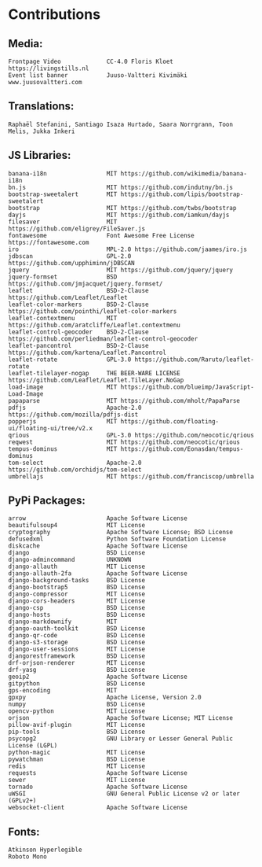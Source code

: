 
Contributions
=============

Media:
------

    Frontpage Video             CC-4.0 Floris Kloet https://livingstills.nl
    Event list banner           Juuso-Valtteri Kivimäki www.juusovaltteri.com

Translations:
-------------

    Raphaël Stefanini, Santiago Isaza Hurtado, Saara Norrgrann, Toon Melis, Jukka Inkeri


JS Libraries:
-------------

    banana-i18n                 MIT https://github.com/wikimedia/banana-i18n
    bn.js                       MIT https://github.com/indutny/bn.js
    bootstrap-sweetalert        MIT https://github.com/lipis/bootstrap-sweetalert
    bootstrap                   MIT https://github.com/twbs/bootstrap
    dayjs                       MIT https://github.com/iamkun/dayjs
    filesaver                   MIT https://github.com/eligrey/FileSaver.js
    fontawesome                 Font Awesome Free License https://fontawesome.com
    iro                         MPL-2.0 https://github.com/jaames/iro.js
    jdbscan                     GPL-2.0 https://github.com/upphiminn/jDBSCAN
    jquery                      MIT https://github.com/jquery/jquery
    jquery-formset              BSD https://github.com/jmjacquet/jquery.formset/
    leaflet                     BSD-2-Clause https://github.com/Leaflet/Leaflet
    leaflet-color-markers       BSD-2-Clause https://github.com/pointhi/leaflet-color-markers
    leaflet-contextmenu         MIT https://github.com/aratcliffe/Leaflet.contextmenu
    leaflet-control-geocoder    BSD-2-Clause https://github.com/perliedman/leaflet-control-geocoder
    leaflet-pancontrol          BSD-2-Clause https://github.com/kartena/Leaflet.Pancontrol
    leaflet-rotate              GPL-3.0 https://github.com/Raruto/leaflet-rotate
    leaflet-tilelayer-nogap     THE BEER-WARE LICENSE https://github.com/Leaflet/Leaflet.TileLayer.NoGap
    load-image                  MIT https://github.com/blueimp/JavaScript-Load-Image
    papaparse                   MIT https://github.com/mholt/PapaParse
    pdfjs                       Apache-2.0 https://github.com/mozilla/pdfjs-dist
    popperjs                    MIT https://github.com/floating-ui/floating-ui/tree/v2.x
    qrious                      GPL-3.0 https://github.com/neocotic/qrious
    reqwest                     MIT https://github.com/neocotic/qrious
    tempus-dominus              MIT https://github.com/Eonasdan/tempus-dominus
    tom-select                  Apache-2.0 https://github.com/orchidjs/tom-select
    umbrellajs                  MIT https://github.com/franciscop/umbrella


PyPi Packages:
--------------

    arrow                       Apache Software License
    beautifulsoup4              MIT License
    cryptography                Apache Software License; BSD License
    defusedxml                  Python Software Foundation License
    diskcache                   Apache Software License
    django                      BSD License
    django-admincommand         UNKNOWN
    django-allauth              MIT License
    django-allauth-2fa          Apache Software License
    django-background-tasks     BSD License
    django-bootstrap5           BSD License
    django-compressor           MIT License
    django-cors-headers         MIT License
    django-csp                  BSD License
    django-hosts                BSD License
    django-markdownify          MIT
    django-oauth-toolkit        BSD License
    django-qr-code              BSD License
    django-s3-storage           BSD License
    django-user-sessions        MIT License
    djangorestframework         BSD License
    drf-orjson-renderer         MIT License
    drf-yasg                    BSD License
    geoip2                      Apache Software License
    gitpython                   BSD License
    gps-encoding                MIT
    gpxpy                       Apache License, Version 2.0
    numpy                       BSD License
    opencv-python               MIT License
    orjson                      Apache Software License; MIT License
    pillow-avif-plugin          MIT License
    pip-tools                   BSD License
    psycopg2                    GNU Library or Lesser General Public License (LGPL)
    python-magic                MIT License
    pywatchman                  BSD License
    redis                       MIT License
    requests                    Apache Software License
    sewer                       MIT License
    tornado                     Apache Software License
    uWSGI                       GNU General Public License v2 or later (GPLv2+)
    websocket-client            Apache Software License

Fonts:
------
    Atkinson Hyperlegible
    Roboto Mono
